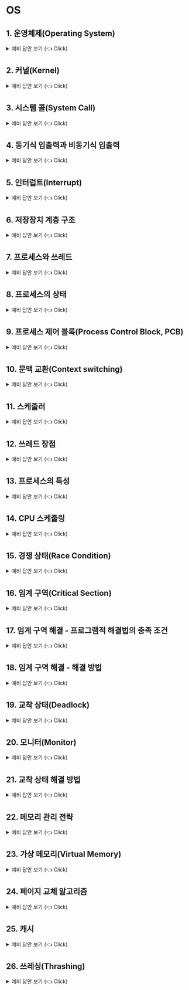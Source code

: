 # OS

## 1. 운영체제(Operating System)

<details>
   <summary> 예비 답안 보기 (👈 Click)</summary>
<br />

![img.png](img.png)

* 하드웨어를 관리하고 응용 프로그램과 하드웨어 사이에서 인터페이스 역할을 하는 소프트웨어

-----------------------
</details>

## 2. 커널(Kernel)

<details>
   <summary> 예비 답안 보기 (👈 Click)</summary>
<br />

* 커널이란 메모리에 상주하는 운영체제의 핵심 부분이다.

-----------------------
</details>

## 3. 시스템 콜(System Call)

<details>
   <summary> 예비 답안 보기 (👈 Click)</summary>
<br />

* 사용자 프로그램이 운영체제의 서비스를 받기 위해 커널 함수를 호출하는 것

-----------------------
</details>

## 4. 동기식 입출력과 비동기식 입출력

<details>
   <summary> 예비 답안 보기 (👈 Click)</summary>
<br />

* 동기식 : I/O 요청 후 입출력 작업이 완료된 후에야 제어가 사용자 프로그램에 넘어감 
* 비동기식 : I/O가 시작된 후 입출력 작업이 끝나기를 기다리지 않고 제어가 사용자 프로그램에 즉시 넘어감

-----------------------
</details>

## 5. 인터럽트(Interrupt)

<details>
   <summary> 예비 답안 보기 (👈 Click)</summary>
<br />

* 프로그램을 실행하고 있는 도중에 입출력 요청 또는 예외상황을 처리해야 하면 실행하던 프로그램을 멈추고 CPU가 해당 작업을 처리하도록 하는 것을 의미한다.

-----------------------
</details>

## 6. 저장장치 계층 구조

<details>
   <summary> 예비 답안 보기 (👈 Click)</summary>
<br />

![img_1.png](img_1.png)

* 레지스터 : CPU가 요청을 처리하는 데 필요한 데이터를 일시적으로 저장하는 기억장치
* 캐시 : 데이터나 값을 미리 복사해 놓는 임시 장소
* 메모리 : 주기억장치
* 하드 디스크 : 비휘발성, 순차적 접근이 가능한 컴퓨터 보조기억장치

-----------------------
</details>

## 7. 프로세스와 쓰레드

<details>
   <summary> 예비 답안 보기 (👈 Click)</summary>
<br />

* 프로세스
  * 컴퓨터에서 실행 중인 프로그램
  * 각자 고유한 자원과 공간을 할당받는다.
  * 각각의 code, data, stack, heap을 보유
  * 각각의 영역을 가지므로 동기화 작업이 필요하지 않음
  * 각각의 영역을 가지므로 컨텍스트 스위칭 비용이 크다.

* 쓰레드
  * 한 프로세스 내의 실행 단위
  * stack만 고유한 영역을 갖고 나머지 영역은 프로세스 자원을 공유한다.
  * stack 이외 영역을 공유하므로 동기화 작업이 필요
  * stack 이외 영역을 공유하므로 컨텍스트 스위칭 비용이 작다.

* 프로세스의 문맥(context)
  * CPU 수행 상태를 나타내는 하드웨어 문맥
  * 프로세스의 주소 공간 구성
    * code + data + stack
  * 프로세스 관련 커널 자료 구조
    * PCB(Process Control Block, 프로세스 제어 블록)
    * Kernel stack

-----------------------
</details>

## 8. 프로세스의 상태

<details>
   <summary> 예비 답안 보기 (👈 Click)</summary>
<br />

* Running : CPU를 잡고 instrction을 수행 중인 상태
* Ready : CPU를 기다리는 상태
* Blocked(Waiting) : CPU를 주어도 당장 instruction을 수행할 수 없는 상태
* New : 프로세스가 생성 중인 상태
* Terminated(Exit) : 수행이 끝난 상태

![img_2.png](img_2.png)

-----------------------
</details>

## 9. 프로세스 제어 블록(Process Control Block, PCB)

<details>
   <summary> 예비 답안 보기 (👈 Click)</summary>
<br />

* 운영체제가 각 프로세스를 관리하기 위해 프로세스당 유지하는 정보

-----------------------
</details>

## 10. 문맥 교환(Context switching)

<details>
   <summary> 예비 답안 보기 (👈 Click)</summary>
<br />

* CPU를 한 프로세스에서 다른 프로세스로 넘겨주는 과정
* CPU가 다른 프로세스에게 넘어갈 때, 운영체제는 다음을 수행한다.
  * CPU를 내어주는 프로세스 상태를 그 프로세스 PCB에 저장
  * CPU를 새롭게 얻는 프로세스 상태를 PCB에서 읽어온다.

-----------------------
</details>

## 11. 스케줄러

<details>
   <summary> 예비 답안 보기 (👈 Click)</summary>
<br />

* Long-term(장기 스케줄러)
  * 시작 프로세스 중 어떤 것들을 ready queue로 보낼지 결정
  * 프로세스에 Memory를 주는 문제
  * degree of Multiprogramming을 제어
  * time sharing system에는 보통 장기 스케줄러가 없음

* Short-term(단기 스케줄러)
  * 어떤 프로세스를 다음 번에 running시킬지 결정
  * 프로세스에 CPU를 주는 문제
  * 충분히 빨라야 함

* Medium-term(중기 스케줄러)
  * 여유 공간 마련을 위해 프로세스를 통째로 메모리에서 디스크로 쫓아냄
  * 프로세스에게서 Memory를 뺏는 문제
  * degree of Multiprogramming을 제어

-----------------------
</details>

## 12. 쓰레드 장점

<details>
   <summary> 예비 답안 보기 (👈 Click)</summary>
<br />

* 쓰레드를 사용하면 병렬성을 높일 수 있다.
* 동일한 일을 수행하는 다중 쓰레드와 서로 협력하여 높은 처리율과 성능 향상을 얻을 수 있다.
* 하나의 서버 쓰레드가 blocked 상태인 동안에도 동일한 테스크 내의 다른 쓰레드가 실행(running)되어 빠른 처리가 가능하다.

-----------------------
</details>

## 13. 프로세스의 특성

<details>
   <summary> 예비 답안 보기 (👈 Click)</summary>
<br />

* I/O-bound process : CPU를 잡고 계산하는 시간보다 I/O에 많은 시간이 필요한 Job 
* CPU-bound process : 계산 위주의 process

-----------------------
</details>

## 14. CPU 스케줄링

<details>
   <summary> 예비 답안 보기 (👈 Click)</summary>
<br />

* 비선점 방식
  * FCFS(First-Come-First-Served)
    * 큐에 도착한 순서대로 실행된다.
    * 비선점형 스케줄링  
    * Convoy effect : 소요시간이 긴 프로세스가 먼저 도착하여 효율성을 낮추는 현상이 발생한다.

  * SJF(Shortest-Job-First)
    * CPU 점유 시간이 가장 짧은 프로세스에게 CPU를 먼저 할당하는 방식
    * 기아 문제 발생 → 사용 시간이 긴 프로세스는 거의 영원히 CPU를 할당받을 수 없다.


* 선점 방식
  * Priority 스케줄링
    * 우선순위가 가장 높은 프로세스에게 CPU를 할당하는 스케줄링
    * 우선순위란 정수로 표현하게 되고 작은 숫자가 우선순위가 높다.
    * 기아 문제 발생 → **솔루션 : 에이징 기법**
    * 에이징 기법 : 우선순위가 낮은 프로세스가 오래 기다리게 된다면 우선순위를 높여주는 방법

  * RR(Round-Robin)
    * 현대적인 CPU 스케줄링
    * 각 프로세스는 동일한 크기의 할당 시간을 갖게 된다.
    * RR은 CPU 사용 시간이 랜덤한 프로세스들이 섞여있을 경우에 효율적이다.
    * 시간 할당량을 매 프로세스에게 주고 할당된 시간 안에 완료하지 못한 프로세스는 레디 큐의 맨 뒤에 배치하는 방식

  * Shortest Remaining Time First(SRTF)
    * CPU 점유 시간이 가장 짧은 프로세스에 CPU를 먼저 할당하는 방식
    * SJF 방식과 다른 점이 있다면 선점 방식이라는 것
    * 기아 문제 발생

-----------------------
</details>

## 15. 경쟁 상태(Race Condition)

<details>
   <summary> 예비 답안 보기 (👈 Click)</summary>
<br />

* 두 개 이상의 프로세스가 공통 자원을 병렬적으로 읽거나 쓰는 동작을 할 때, 공용 데이터에 대한 접근 순서에 따라 결과가 달라지는 현상

-----------------------
</details>

## 16. 임계 구역(Critical Section)

<details>
   <summary> 예비 답안 보기 (👈 Click)</summary>
<br />

* 동일한 자원에 접근하는 코드 영역

-----------------------
</details>

## 17. 임계 구역 해결 - 프로그램적 해결법의 충족 조건

<details>
   <summary> 예비 답안 보기 (👈 Click)</summary>
<br />

* 상호 배제(Mutual Exclusion)
  * 프로세스 P1이 임계 구역에서 실행 중이라면 다른 프로세스들은 그들이 가진 임계 구역에서 실행될 수 없다.

* 진행(Progress)
  * 임계 구역에 아무것도 없는 상태에서 임계 구역에 들어가고자 하는 프로세스가 있다면 임계 구역에 들어가게 해주어야 한다.

* 유한 대기(Bounded Waiting)
  * 프로세스가 임계 구역에 들어가려고 요청한 후부터 그 요청이 허용될 때까지 다른 프로세스들이 임계 구역에 들어가는 횟수에 한계가 있어야 한다.

-----------------------
</details>

## 18. 임계 구역 해결 - 해결 방법

<details>
   <summary> 예비 답안 보기 (👈 Click)</summary>
<br />

* 세마포어(Semaphores)
  * 소프트웨어상에서 임계 구역 문제를 해결하기 위한 동기화 도구
  * 현재 수행중인 프로세스가 아닌 다른 프로세스가 세마포어를 해제할 수 있다.

* 뮤텍스(Mutex)
  * 동시에 공유자원에 접근하는 것을 막기 위해 임계 구역에 진입하는 프로세스는 Lock을 획득하고 임계 구역을 빠져나올 때, Lock을 방출함으로써 동시에 접근이 되지 않도록 한다.

-----------------------
</details>

## 19. 교착 상태(Deadlock)

<details>
   <summary> 예비 답안 보기 (👈 Click)</summary>
<br />

* 두 개 이상의 프로세스나 쓰레드가 서로 자원을 기다리면서 무한정 대기하는 상태
  * 발생 조건
    * 상호 배제 : 한 자원에 여러 프로세스가 동시에 접근할 수 없다.
    * 점유 대기 : 하나의 자원을 소유한 상태에서 다른 자원을 기다린다.
    * 비선점 : 프로세스가 어떤 자원의 사용을 끝낼 때까지 프로세스의 자원을 뺏을 수 없다.
    * 환형 대기 : 각 프로세스가 순환적으로 다음 프로세스가 요구하는 자원을 갖고 있다.

→ 자원 할당 그래프에서 사이클이 발생하지 않는다면 데드락이 아니다.
<br>
→ 만약 리소스 타입이 여러 가지라면 데드락의 가능성을 염두에 두어야 하고 리소스 타입이 하나라면 데드락이 발생하게 된다.

-----------------------
</details>

## 20. 모니터(Monitor)

<details>
   <summary> 예비 답안 보기 (👈 Click)</summary>
<br />

* 고급 언어 설계 구조물로서 개발자 코드를 상호배제 하게끔 만든 추상화된 데이터 형태이다.
* 공유 자원에 접근하기 위한 키 획득과 자원 사용 후 해제를 모두 처리한다.(세마포어는 직접 키 해제와 공유 자원 접근 처리를 필요로 한다.)

-----------------------
</details>

## 21. 교착 상태 해결 방법   

<details>
   <summary> 예비 답안 보기 (👈 Click)</summary>
<br />

* 예방
  * 교착상태 발생 조건 중 하나를 제거함으로 데드락이 발생하지 않도록 예방
  * 자원 낭비가 심하다.
* 회피 
  * 데드락 발생 가능성을 인정하면서도 적절하게 회피하는 방식
  * 은행원 알고리즘
    * 프로세스가 자원을 요구할 때 시스템은 자원을 할당한 후에도 안정 상태로 남아있게 되는지를 사전에 검사하는 알고리즘
* 탐지와 회복
  * 데드락 발생은 허용하되 그에 대한 탐지 루틴을 두어 데드락 발견시 회복
* 무시
  * 데드락을 시스템이 책임지지 않는다.

-----------------------
</details>

## 22. 메모리 관리 전략

<details>
   <summary> 예비 답안 보기 (👈 Click)</summary>
<br />

* 스와핑(Swapping)
  * 메모리 관리를 위해 사용하는 기법 
  * 프로세스를 일시적으로 메모리에서 스왑 영역으로 쫓아내는 것을 말한다.

* 페이징(Paging)
  * 하나의 프로세스가 사용하는 메모리 공간이 연속적이어야 한다는 제약을 없앤 메모리 관리 방법
  * 외부 단편화와 압축 작업을 해소하기 위해 생긴 방법론
  * 물리 메모리는 Frame이라는 고정 크기로 분리, 논리 메모리는 페이지라 불리는 고정 크기로 분리
  * 내부 단편화가 발생

![img_3.png](img_3.png)

* 세그멘테이션(Segmentation)
  * 페이징에서처럼 논리 메모리와 물리 메모리를 고정 크기로 분리하는 것이 아닌 서로 다른 크기의 세그먼트로 분리
  * 외부 단편화가 발생

![img_4.png](img_4.png)

-----------------------
</details>

## 23. 가상 메모리(Virtual Memory)

<details>
   <summary> 예비 답안 보기 (👈 Click)</summary>
<br />

* 프로세스 전체가 메인 메모리에 올라오지 않더라도 실행이 가능하도록 하는 기법
  * 요구 페이징(Demand Paging) 전략은 프로그램 실행 시작 시에 프로그램 전체를 디스크에서 물리 메모리에 적재하는 대신 초기에 필요한 것들만 적재한다.
  * 따라서, 가상 메모리에는 실행 과정에서 필요해질 때 페이지들이 적재되고 단 한 번도 접근하지 않은 페이지는 물리 메모리로 적재되지 않는다.

![img_5.png](img_5.png)

-----------------------
</details>

## 24. 페이지 교체 알고리즘

<details>
   <summary> 예비 답안 보기 (👈 Click)</summary>
<br />

* 최적 페이지 교체(Optimal Page Replacement)
  * 모든 프로세스의 메모리 참조 계획을 미리 파악할 방법이 없어 구현이 어렵다.
  * 따라서 비교 연구 목적을 위해 사용된다.

* FIFO 페이지 교체
  * 먼저 메모리에 들어온 순서대로 먼저 나가게 된다.
  * `Belady's Anomaly(Belady's 모순)` : 페이지를 저장할 수 있는 페이지 프레임의 갯수를 늘려도 되려 페이지 부재가 더 많이 발생하는 모순이 존재하게 되는 것을 말한다.

* LRU 페이지 교체(Least-Recently-Used)
  * 최적 알고리즘의 근사 알고리즘으로 가장 오랫동안 사용되지 않은 페이지를 선택하여 교체한다.
  * 대체적으로 FIFO 알고리즘보다 우수하고 OPT 알고리즘보다는 그렇지 못한 모습을 보인다.

* LFU 페이지 교체(Least-Frequently-Used)
  * 참조 횟수가 가장 적은 페이지를 교체하는 방법
  * 활발하게 사용되는 페이지는 참조 횟수가 많아질 거라는 가정에서 만들어진 알고리즘이다.

-----------------------
</details>

## 25. 캐시

<details>
   <summary> 예비 답안 보기 (👈 Click)</summary>
<br />

* 캐시 메모리
  * CPU와 메모리 사이 속도 차이를 완화하기 위한 역할을 수행한다.
  * CPU 가까이에 위치하면서 빈번하게 사용되는 데이터를 놔두는 장소

* 캐싱 기법
  * 한정된 빠른 공간에 요청된 데이터를 저장해 두었다가 후속 요청시 캐시로부터 직접 서비스하는 방식

* 캐시의 지역성
  * 시간 지역성
    * 최근에 참조된 주소 내용은 곧 다음에 다시 참조된다는 특성
  * 공간 지역성
    * 대부분의 실제 프로그램이 참조된 주소와 인접한 주소의 내용이 다시 참조된다는 특성

-----------------------
</details>

## 26. 쓰레싱(Thrashing)

<details>
   <summary> 예비 답안 보기 (👈 Click)</summary>
<br />

* 쓰레싱
  * 프로세스의 원활한 수행에 필요한 최소한의 page frame 수를 할당받지 못한 경우 발생
  * 메모리 영역에 접근할 때 메모리에 페이지 부재(Page Fault)율이 높은 것을 의미한다.
  * 쓰레싱을 해소하기 위해 운영체제는 워킹셋(Working Set) 알고리즘과 페이지 부재 빈도(Page Fault Frequency) 알고리즘이 있다.<br>


* 해결 방법 2가지 - 워킹셋 & 페이지 부재 빈도
  * 워킹셋 알고리즘은 대부분의 프로세스가 일정한 페이지만 집중적으로 참조한다는 성격을 이용해서 특정 시간동안 참조되는 페이지 개수를 파악하여 그 페이지 개수만큼 프레임이 확보되면 그 때 페이지들을 메모리에 올리는 알고리즘이다.
  * 페이지 부재 빈도 알고리즘은 페이지 부재 퍼센트의 상한과 하한을 두고 상한을 넘으면 지급하는 프레임 개수를 늘리고 하한을 넘으면 지급 프레임 개수를 줄인다.

![img_6.png](img_6.png)

-----------------------
</details>
